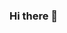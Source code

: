 ### Hi there 👋

<!--
**akastav/akastav** is a ✨ _special_ ✨ repository because its `README.md` (this file) appears on your GitHub profile.

Here are some ideas to get you started:

- 🔭 I’m currently working on [Swiss-army-kube](https://github.com/provectus/swiss-army-kube)
- 🌱 I’m currently learning AWS architect associate and English laguage =)
- 🤔 I’m looking for help with [Swiss-army-kube](https://github.com/provectus/swiss-army-kube) and [Hydrosphere](https://github.com/Hydrospheredata/hydro-serving)
- 💬 Ask me about Devops practics and AWS
- 📫 How to reach me: [linkedin](https://www.linkedin.com/in/dmitriy-harlamov-7742949a/)
-->
